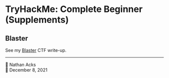 # TryHackMe: Complete Beginner (Supplements)

## Blaster

See my [Blaster](../notes/tryhackme-blaster.md) CTF write-up.

- - - -

<span aria-hidden="true">👤</span> Nathan Acks  
<span aria-hidden="true">📅</span> December 8, 2021
